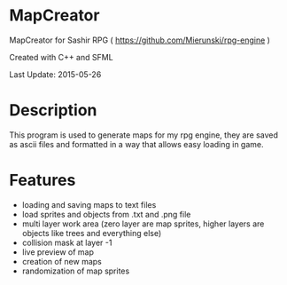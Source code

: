 # MapCreator
MapCreator for Sashir RPG ( https://github.com/Mierunski/rpg-engine )

Created with C++ and SFML

Last Update:
2015-05-26

# Description
This program is used to generate maps for my rpg engine, they are saved as ascii files and formatted in a way that allows easy loading in game.

# Features
- loading and saving maps to text files
- load sprites and objects from .txt and .png file
- multi layer work area (zero layer are map sprites, higher layers are objects like trees and everything else)
- collision mask at layer -1
- live preview of map
- creation of new maps
- randomization of map sprites
